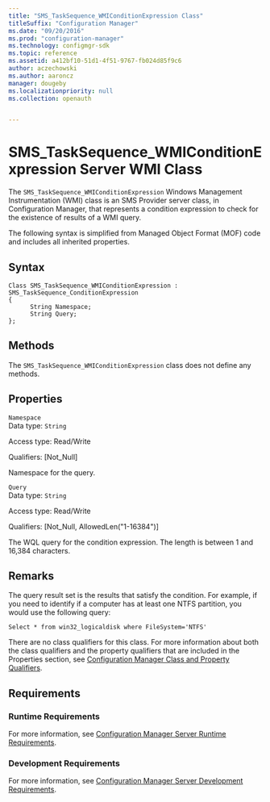 ```yaml
---
title: "SMS_TaskSequence_WMIConditionExpression Class"
titleSuffix: "Configuration Manager"
ms.date: "09/20/2016"
ms.prod: "configuration-manager"
ms.technology: configmgr-sdk
ms.topic: reference
ms.assetid: a412bf10-51d1-4f51-9767-fb024d85f9c6
author: aczechowski
ms.author: aaroncz
manager: dougeby
ms.localizationpriority: null
ms.collection: openauth


---
```

# SMS_TaskSequence_WMIConditionExpression Server WMI Class
The `SMS_TaskSequence_WMIConditionExpression` Windows Management Instrumentation (WMI) class is an SMS Provider server class, in Configuration Manager, that represents a condition expression to check for the existence of results of a WMI query.  

 The following syntax is simplified from Managed Object Format (MOF) code and includes all inherited properties.  

## Syntax  

```  
Class SMS_TaskSequence_WMIConditionExpression : SMS_TaskSequence_ConditionExpression  
{  
      String Namespace;  
      String Query;  
};  
```  

## Methods  
 The `SMS_TaskSequence_WMIConditionExpression` class does not define any methods.  

## Properties  
 `Namespace`  
 Data type: `String`  

 Access type: Read/Write  

 Qualifiers: [Not_Null]  

 Namespace for the query.  

 `Query`  
 Data type: `String`  

 Access type: Read/Write  

 Qualifiers: [Not_Null, AllowedLen("1-16384")]  

 The WQL query for the condition expression. The length is between 1 and 16,384 characters.  

## Remarks  
 The query result set is the results that satisfy the condition. For example, if you need to identify if a computer has at least one NTFS partition, you would use the following query:  

```  
Select * from win32_logicaldisk where FileSystem='NTFS'  
```  

 There are no class qualifiers for this class. For more information about both the class qualifiers and the property qualifiers that are included in the Properties section, see [Configuration Manager Class and Property Qualifiers](../../../develop/reference/misc/class-and-property-qualifiers.md).  

## Requirements  

### Runtime Requirements  
 For more information, see [Configuration Manager Server Runtime Requirements](../../../develop/core/reqs/server-runtime-requirements.md).  

### Development Requirements  
 For more information, see [Configuration Manager Server Development Requirements](../../../develop/core/reqs/server-development-requirements.md).  
